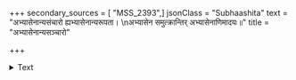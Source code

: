+++
secondary_sources = [ "MSS_2393",]
jsonClass = "Subhaashita"
text = "अभ्यासेनान्यसंचारो ह्यभ्यासेनान्यरूपता।  \nअभ्यासेन समुत्क्रान्तिर् अभ्यासेनाणिमादयः॥"
title = "अभ्यासेनान्यसञ्चारो"

+++

<details><summary>Text</summary>

अभ्यासेनान्यसंचारो ह्यभ्यासेनान्यरूपता।  
अभ्यासेन समुत्क्रान्तिर् अभ्यासेनाणिमादयः॥
</details>

